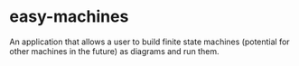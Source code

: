 # easy-machines
An application that allows a user to build finite state machines (potential for other machines in the future) as diagrams and run them.
